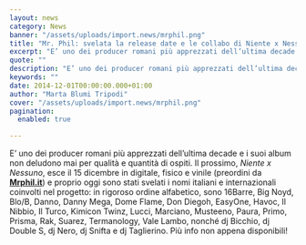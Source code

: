 ```yaml
---
layout: news
category: News
banner: "/assets/uploads/import.news/mrphil.png"
title: "Mr. Phil: svelata la release date e le collabo di Niente x Nessuno"
excerpt: "E’ uno dei producer romani più apprezzati dell’ultima decade e i suoi album non deludono mai per qualità e quantità di ospiti. Il prossimo, Niente x Nessuno, esce il 15 dicembre in digitale, fisico e vinile (preordini da Mrphil.it) e proprio oggi sono stati svelati i nomi italiani e internazionali coinvolti nel progetto: in rigoroso [&hellip"
quote: ""
description: "E’ uno dei producer romani più apprezzati dell’ultima decade e i suoi album non deludono mai per qualità e quantità di ospiti. Il prossimo, Niente x Nessuno, esce il 15 dicembre in digitale, fisico e vinile (preordini da Mrphil.it) e proprio oggi sono stati svelati i nomi italiani e internazionali coinvolti nel progetto: in rigoroso [&hellip"
keywords: ""
date: 2014-12-01T00:00:00.000+01:00
author: "Marta Blumi Tripodi"
cover: "/assets/uploads/import.news/mrphil.png"
pagination:
  enabled: true

---
```


[](https://hotmc.com/wp-content/uploads/2014/10/mrphil.png)[](https://hotmc.com/wp-content/uploads/2014/10/mrphil.png)

E’ uno dei producer romani più apprezzati dell’ultima decade e i suoi album non deludono mai per qualità e quantità di ospiti. Il prossimo, _Niente x Nessuno_, esce il 15 dicembre in digitale, fisico e vinile (preordini da [**Mrphil.it**](http://www.mrphil.it "http://www.mrphil.it")) e proprio oggi sono stati svelati i nomi italiani e internazionali coinvolti nel progetto: in rigoroso ordine alfabetico, sono 16Barre, Big Noyd, Blo/B, Danno, Danny Mega, Dome Flame, Don Diegoh, EasyOne, Havoc, Il Nibbio, Il Turco, Kimicon Twinz, Lucci, Marciano, Musteeno, Paura, Primo, Prisma, Rak, Suarez, Termanology, Vale Lambo, nonché dj Bicchio, dj Double S, dj Nero, dj Snifta e dj Taglierino. Più info non appena disponibili!